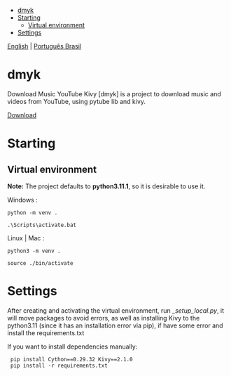 - [dmyk](#dmyk)
- [Starting](#starting)
  - [Virtual environment](#virtual-environment)
- [Settings](#settings)

[English](README.md) | [Português Brasil](./docs/README-br.md)

# dmyk
Download Music YouTube Kivy [dmyk] is a project to download music and videos 
from YouTube, using pytube lib and kivy.

[Download](https://joaoemanuell.github.io/dmyk/html/download.html)

# Starting

## Virtual environment

**Note:** The project defaults to **python3.11.1**, so it is
desirable to use it.

Windows :
    
    python -m venv .

    .\Scripts\activate.bat

Linux | Mac :

    python3 -m venv .

    source ./bin/activate

# Settings

After creating and activating the virtual environment, run *_setup_local.py*, it
will move packages to avoid errors, as well as installing Kivy to the
python3.11 (since it has an installation error via pip), if
have some error and install the requirements.txt

If you want to install dependencies manually:
    
     pip install Cython==0.29.32 Kivy==2.1.0
     pip install -r requirements.txt
